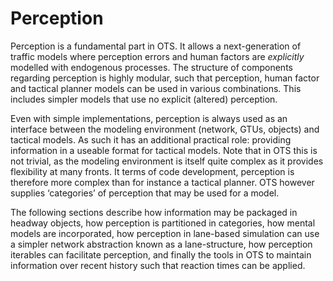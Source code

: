 # Perception

Perception is a fundamental part in OTS. It allows a next-generation of traffic models where perception errors and human factors are _explicitly_ modelled with endogenous processes. The structure of components regarding perception is highly modular, such that perception, human factor and tactical planner models can be used in various combinations. This includes simpler models that use no explicit (altered) perception.

Even with simple implementations, perception is always used as an interface between the modeling environment (network, GTUs, objects) and tactical models. As such it has an additional practical role: providing information in a useable format for tactical models. Note that in OTS this is not trivial, as the modeling environment is itself quite complex as it provides flexibility at many fronts. It terms of code development, perception is therefore more complex than for instance a tactical planner. OTS however supplies ‘categories’ of perception that may be used for a model.

The following sections describe how information may be packaged in headway objects, how perception is partitioned in categories, how mental models are incorporated, how perception in lane-based simulation can use a simpler network abstraction known as a lane-structure, how perception iterables can facilitate perception, and finally the tools in OTS to maintain information over recent history such that reaction times can be applied.
